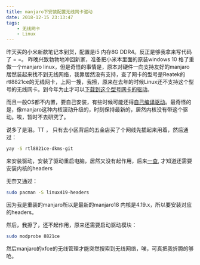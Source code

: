 ```yaml
---
title: manjaro下安装配置无线网卡驱动
date: 2018-12-15 23:13:47
tags:
    - 无线网卡
    - Linux
---
```


昨天买的小米新款笔记本到货，配置是i5 内存8G DDR4。反正是够我拿来写代码了 = =。 昨晚兴致勃勃地冲回新家，准备把小米本里面的原装windows 10 格了重做一个manjaro linux，但是奇怪的事情是，原本对硬件一向支持友好的manjaro居然装起来找不到无线网络，我靠居然没有支持，查了网卡的型号是Reatek的rtl8821ce的无线网卡，上网一搜，我擦，原来在去年的时候Linux还不支持这个型号的无线网卡。到今年为止才可以[下载到这个型号网卡的驱动](https://ask.csdn.net/questions/662758)。

而且一般OS都不内置，要自己安装，有些时候可能还得[自己编译驱动](https://blog.csdn.net/qq_33042187/article/details/80462412)。最奇怪的是，像manjaro这种内核滚动升级的，时刻保持最新的，居然内核没有带这个驱动。唉，暂时不去研究了。

说多了是泪。TT ， 只有去小区背后的五金店买了个网线先插起来用着，然后通过：

```bash
yay -S rtl8821ce-dkms-git
```

来安装驱动，安装了驱动重启电脑，居然又没有起作用，后来[一查](https://forum.manjaro.org/t/wifi-adapter-not-working/65463), 才知道还需要安装内核的headers

无奈又通过：

```bash
sudo pacman -S linux419-headers
```

因为我是重装的manjaro所以是最新的manjaro18  内核是4.19.x，所以要安装对应的headers。

然后，我擦了，还不起作用，原来还需要启动驱动模块：

```bash
sudo modprobe 8821ce
```

然后manjaro的xfce的无线管理才能突然搜索到无线网络，唉，可真把我折腾的够呛。

